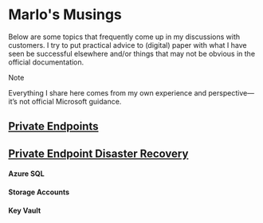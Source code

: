 # Marlo's Musings

Below are some topics that frequently come up in my discussions with customers. I try to put practical advice to (digital) paper with what I have seen be successful elsewhere and/or things that may not be obvious in the official documentation.

> [!NOTE]
> Everything I share here comes from my own experience and perspective—it’s not official Microsoft guidance.

## [Private Endpoints](./private-endpoints.md)

## [Private Endpoint Disaster Recovery](./private-endpoint-dr.md)

#### Azure SQL
#### Storage Accounts
#### Key Vault
